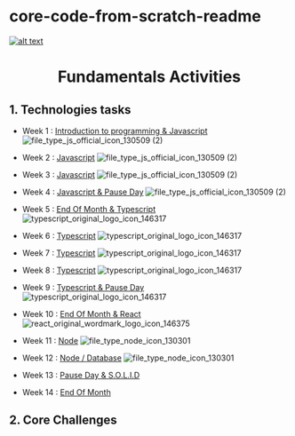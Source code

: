 
# core-code-from-scratch-readme
<a href="https://www.core-code.io/">

![alt text](https://uploads-ssl.webflow.com/5eb2f56932c3562feab232e3/5f73550d00249e7e96c9f3de_Logo.png 'corecodeio')

</a>

<h1 align="center">Fundamentals Activities</h1>

## 1. Technologies tasks

- Week 1 : [Introduction to programming & Javascript](https://github.com/JoseMiguel22/core-code-from-scratch-readme/blob/main/TASKS/WEEK%201.md)
![file_type_js_official_icon_130509 (2)](https://user-images.githubusercontent.com/108826299/182274886-d2213d13-1521-4df7-8ba6-5e428b8cbfe3.png)

- Week 2 : [Javascript](https://github.com/JoseMiguel22/core-code-from-scratch-readme/blob/main/TASKS/WEEK%202.md)
![file_type_js_official_icon_130509 (2)](https://user-images.githubusercontent.com/108826299/182274886-d2213d13-1521-4df7-8ba6-5e428b8cbfe3.png)

- Week 3 : [Javascript](src/technologies/2022/week03)
![file_type_js_official_icon_130509 (2)](https://user-images.githubusercontent.com/108826299/182274886-d2213d13-1521-4df7-8ba6-5e428b8cbfe3.png)

- Week 4 : [Javascript & Pause Day](src/technologies/2022/week04)
![file_type_js_official_icon_130509 (2)](https://user-images.githubusercontent.com/108826299/182274886-d2213d13-1521-4df7-8ba6-5e428b8cbfe3.png)

- Week 5 : [End Of Month & Typescript](src/technologies/2022/week05)
![typescript_original_logo_icon_146317](https://user-images.githubusercontent.com/108826299/182275149-5ac9a4c2-279a-4754-89f7-2d86eee941a8.png)

- Week 6 : [Typescript](src/technologies/2022/week06)
![typescript_original_logo_icon_146317](https://user-images.githubusercontent.com/108826299/182275149-5ac9a4c2-279a-4754-89f7-2d86eee941a8.png)

- Week 7 : [Typescript](src/technologies/2022/week07)
![typescript_original_logo_icon_146317](https://user-images.githubusercontent.com/108826299/182275149-5ac9a4c2-279a-4754-89f7-2d86eee941a8.png)

- Week 8 : [Typescript](src/technologies/2022/week08)
![typescript_original_logo_icon_146317](https://user-images.githubusercontent.com/108826299/182275149-5ac9a4c2-279a-4754-89f7-2d86eee941a8.png)

- Week 9 : [Typescript & Pause Day](src/technologies/2022/week09)
![typescript_original_logo_icon_146317](https://user-images.githubusercontent.com/108826299/182275149-5ac9a4c2-279a-4754-89f7-2d86eee941a8.png)

- Week 10 : [End Of Month & React](src/technologies/2022/week10)
![react_original_wordmark_logo_icon_146375](https://user-images.githubusercontent.com/108826299/182275396-7d0e19db-2d82-40ff-85dd-58c93dd25013.png)

- Week 11 : [Node](src/technologies/2022/week11)
![file_type_node_icon_130301](https://user-images.githubusercontent.com/108826299/182277199-9ac853b5-ecc8-418a-ba39-0ea0459e94a3.png)

- Week 12 : [Node / Database](src/technologies/2022/week12)
![file_type_node_icon_130301](https://user-images.githubusercontent.com/108826299/182277199-9ac853b5-ecc8-418a-ba39-0ea0459e94a3.png)

- Week 13 : [Pause Day & S.O.L.I.D](src/technologies/2022/week13)
- Week 14 : [End Of Month](src/technologies/2022/week14)

## 2. Core Challenges



